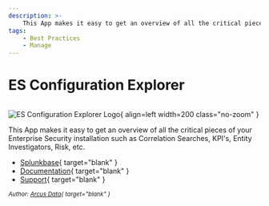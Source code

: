 ```yaml
---
description: >-
    This App makes it easy to get an overview of all the critical pieces of your Enterprise Security installation such as Correlation Searches, KPI's, Entity Investigators, Risk, etc.
tags:
    - Best Practices
    - Manage
---
```


# ES Configuration Explorer

``` markdown title=""
```

<div class="result" markdown>

![ES Configuration Explorer Logo](https://splunkbase.splunk.com/_next/image?url=https%3A%2F%2Fcdn.splunkbase.splunk.com%2Fmedia%2Fpublic%2Ficons%2Fea430010-9e27-11eb-a691-025a6208ee83.png&w=256&q=75){ align=left width=200 class="no-zoom" }

This App makes it easy to get an overview of all the critical pieces of your Enterprise Security installation such as Correlation Searches, KPI's, Entity Investigators, Risk, etc.

- [Splunkbase](https://splunkbase.splunk.com/app/4200){ target="blank" }
- [Documentation](https://splunkbase.splunk.com/app/4200){ target="blank" }
- [Support](https://splunkbase.splunk.com/app/4200){ target="blank" }

<small>_Author: [Arcus Data](https://arcusdata.io/){ target="blank" }_</small>

</div>
